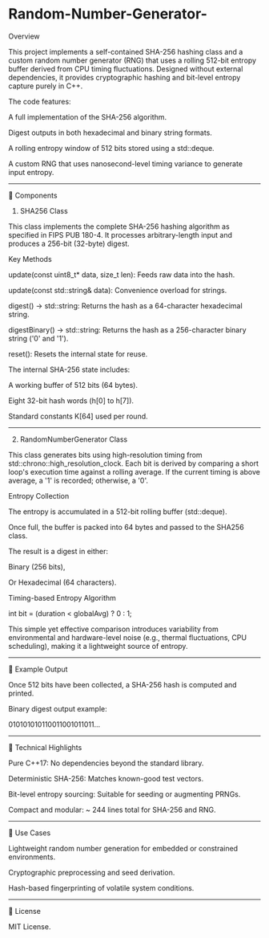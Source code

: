 # Random-Number-Generator-

Overview

This project implements a self-contained SHA-256 hashing class and a custom random number generator (RNG) that uses a rolling 512-bit entropy buffer derived from CPU timing fluctuations. Designed without external dependencies, it provides cryptographic hashing and bit-level entropy capture purely in C++.

The code features:

A full implementation of the SHA-256 algorithm.

Digest outputs in both hexadecimal and binary string formats.

A rolling entropy window of 512 bits stored using a std::deque<int>.

A custom RNG that uses nanosecond-level timing variance to generate input entropy.

---

📌 Components

1. SHA256 Class

This class implements the complete SHA-256 hashing algorithm as specified in FIPS PUB 180-4. It processes arbitrary-length input and produces a 256-bit (32-byte) digest.

Key Methods

update(const uint8_t* data, size_t len): Feeds raw data into the hash.

update(const std::string& data): Convenience overload for strings.

digest() -> std::string: Returns the hash as a 64-character hexadecimal string.

digestBinary() -> std::string: Returns the hash as a 256-character binary string ('0' and '1').

reset(): Resets the internal state for reuse.


The internal SHA-256 state includes:

A working buffer of 512 bits (64 bytes).

Eight 32-bit hash words (h[0] to h[7]).

Standard constants K[64] used per round.

---

2. RandomNumberGenerator Class

This class generates bits using high-resolution timing from std::chrono::high_resolution_clock. Each bit is derived by comparing a short loop's execution time against a rolling average. If the current timing is above average, a '1' is recorded; otherwise, a '0'.

Entropy Collection

The entropy is accumulated in a 512-bit rolling buffer (std::deque<int>).

Once full, the buffer is packed into 64 bytes and passed to the SHA256 class.

The result is a digest in either:

Binary (256 bits),

Or Hexadecimal (64 characters).


Timing-based Entropy Algorithm

int bit = (duration < globalAvg) ? 0 : 1;

This simple yet effective comparison introduces variability from environmental and hardware-level noise (e.g., thermal fluctuations, CPU scheduling), making it a lightweight source of entropy.

---

🧪 Example Output

Once 512 bits have been collected, a SHA-256 hash is computed and printed.

Binary digest output example:

010101010110011001011011...

---

🔧 Technical Highlights

Pure C++17: No dependencies beyond the standard library.

Deterministic SHA-256: Matches known-good test vectors.

Bit-level entropy sourcing: Suitable for seeding or augmenting PRNGs.

Compact and modular: ~ 244 lines total for SHA-256 and RNG.

---

🔐 Use Cases

Lightweight random number generation for embedded or constrained environments.

Cryptographic preprocessing and seed derivation.

Hash-based fingerprinting of volatile system conditions.

---

📜 License

MIT License.



